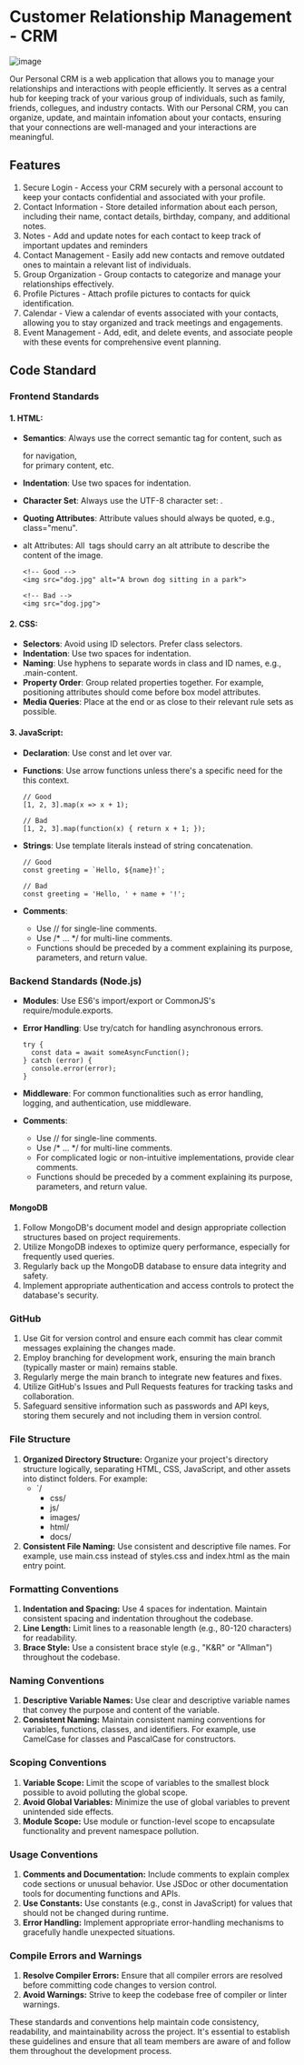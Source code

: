 # Customer Relationship Management - CRM


![image](https://github.com/RinkoQAQ/IT_Pro_CRM/assets/89683557/72fa9c5e-bc4e-41d6-8219-78a2d4dc3a71)


Our Personal CRM is a web application that allows you to manage your relationships and interactions with people efficiently. It serves as a central hub for keeping track of your various group of individuals, such as family, friends, collegues, and industry contacts. With our Personal CRM, you can organize, update, and maintain infomation about your contacts, ensuring that your connections are well-managed and your interactions are meaningful.



## Features

1. Secure Login - Access your CRM securely with a personal account to keep your contacts confidential and associated with 
   your profile.
2. Contact Information - Store detailed information about each person, including their name, contact details, birthday, company, and 
   additional notes.
3. Notes - Add and update notes for each contact to keep track of important updates and reminders
4. Contact Management - Easily add new contacts and remove outdated ones to maintain a relevant list of individuals.
5. Group Organization - Group contacts to categorize and manage your relationships effectively.
6. Profile Pictures - Attach profile pictures to contacts for quick identification.
7. Calendar - View a calendar of events associated with your contacts, allowing you to stay organized and track meetings and engagements.
8. Event Management - Add, edit, and delete events, and associate people with these events for comprehensive event planning.



## Code Standard

### Frontend Standards

#### 1. HTML:

- **Semantics**: Always use the correct semantic tag for content, such as <nav> for navigation, <main> for primary content, etc.

- **Indentation**: Use two spaces for indentation.

- **Character Set**: Always use the UTF-8 character set: <meta charset="UTF-8">.

- **Quoting Attributes**: Attribute values should always be quoted, e.g., class="menu".

- alt Attributes: All <img> tags should carry an alt attribute to describe the content of the image.

  ```
  <!-- Good -->
  <img src="dog.jpg" alt="A brown dog sitting in a park">
  
  <!-- Bad -->
  <img src="dog.jpg">
  ```

#### 2. CSS:

- **Selectors**: Avoid using ID selectors. Prefer class selectors.
- **Indentation**: Use two spaces for indentation.
- **Naming**: Use hyphens to separate words in class and ID names, e.g., .main-content.
- **Property Order**: Group related properties together. For example, positioning attributes should come before box model attributes.
- **Media Queries**: Place at the end or as close to their relevant rule sets as possible.

#### 3. JavaScript:

- **Declaration**: Use const and let over var.

- **Functions**: Use arrow functions unless there's a specific need for the this context.

  ```
  // Good
  [1, 2, 3].map(x => x + 1);
  
  // Bad
  [1, 2, 3].map(function(x) { return x + 1; });
  ```

- **Strings**: Use template literals instead of string concatenation.

  ```
  // Good
  const greeting = `Hello, ${name}!`;
  
  // Bad
  const greeting = 'Hello, ' + name + '!';
  ```

- **Comments**:

  - Use // for single-line comments.
  - Use /* ... */ for multi-line comments.
  - Functions should be preceded by a comment explaining its purpose, parameters, and return value.

### Backend Standards (Node.js)

- **Modules**: Use ES6's import/export or CommonJS's require/module.exports.

- **Error Handling**: Use try/catch for handling asynchronous errors.

  ```
  try {
    const data = await someAsyncFunction();
  } catch (error) {
    console.error(error);
  }
  ```

- **Middleware**: For common functionalities such as error handling, logging, and authentication, use middleware.

- **Comments**:

  - Use // for single-line comments.
  - Use /* ... */ for multi-line comments.
  - For complicated logic or non-intuitive implementations, provide clear comments.
  - Functions should be preceded by a comment explaining its purpose, parameters, and return value.

#### MongoDB

1. Follow MongoDB's document model and design appropriate collection structures based on project requirements.
2. Utilize MongoDB indexes to optimize query performance, especially for frequently used queries.
3. Regularly back up the MongoDB database to ensure data integrity and safety.
4. Implement appropriate authentication and access controls to protect the database's security.

### GitHub

1. Use Git for version control and ensure each commit has clear commit messages explaining the changes made.
2. Employ branching for development work, ensuring the main branch (typically master or main) remains stable.
3. Regularly merge the main branch to integrate new features and fixes.
4. Utilize GitHub's Issues and Pull Requests features for tracking tasks and collaboration.
5. Safeguard sensitive information such as passwords and API keys, storing them securely and not including them in version control.

### File Structure

1. **Organized Directory Structure:** Organize your project's directory structure logically, separating HTML, CSS, JavaScript, and other assets into distinct folders. For example:
   - `/
     - css/
     - js/
     - images/
     - html/
     - docs/
2. **Consistent File Naming:** Use consistent and descriptive file names. For example, use main.css instead of styles.css and index.html as the main entry point.

### Formatting Conventions

1. **Indentation and Spacing:** Use 4 spaces for indentation. Maintain consistent spacing and indentation throughout the codebase.
2. **Line Length:** Limit lines to a reasonable length (e.g., 80-120 characters) for readability.
3. **Brace Style:** Use a consistent brace style (e.g., "K&R" or "Allman") throughout the codebase.

### Naming Conventions

1. **Descriptive Variable Names:** Use clear and descriptive variable names that convey the purpose and content of the variable.
2. **Consistent Naming:** Maintain consistent naming conventions for variables, functions, classes, and identifiers. For example, use CamelCase for classes and PascalCase for constructors.

### Scoping Conventions

1. **Variable Scope:** Limit the scope of variables to the smallest block possible to avoid polluting the global scope.
2. **Avoid Global Variables:** Minimize the use of global variables to prevent unintended side effects.
3. **Module Scope:** Use module or function-level scope to encapsulate functionality and prevent namespace pollution.

### Usage Conventions

1. **Comments and Documentation:** Include comments to explain complex code sections or unusual behavior. Use JSDoc or other documentation tools for documenting functions and APIs.
2. **Use Constants:** Use constants (e.g., const in JavaScript) for values that should not be changed during runtime.
3. **Error Handling:** Implement appropriate error-handling mechanisms to gracefully handle unexpected situations.

### Compile Errors and Warnings

1. **Resolve Compiler Errors:** Ensure that all compiler errors are resolved before committing code changes to version control.
2. **Avoid Warnings:** Strive to keep the codebase free of compiler or linter warnings.

These standards and conventions help maintain code consistency, readability, and maintainability across the project. It's essential to establish these guidelines and ensure that all team members are aware of and follow them throughout the development process.
